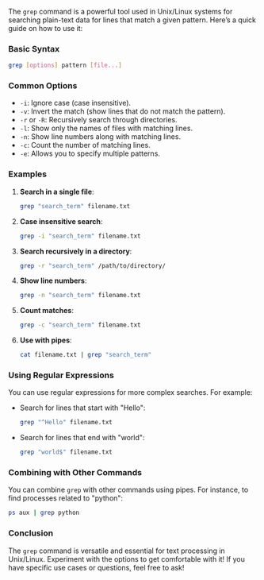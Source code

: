 The `grep` command is a powerful tool used in Unix/Linux systems for searching plain-text data for lines that match a given pattern. Here’s a quick guide on how to use it:

### Basic Syntax
```bash
grep [options] pattern [file...]
```

### Common Options
- `-i`: Ignore case (case insensitive).
- `-v`: Invert the match (show lines that do not match the pattern).
- `-r` or `-R`: Recursively search through directories.
- `-l`: Show only the names of files with matching lines.
- `-n`: Show line numbers along with matching lines.
- `-c`: Count the number of matching lines.
- `-e`: Allows you to specify multiple patterns.

### Examples

1. **Search in a single file**:
   ```bash
   grep "search_term" filename.txt
   ```

2. **Case insensitive search**:
   ```bash
   grep -i "search_term" filename.txt
   ```

3. **Search recursively in a directory**:
   ```bash
   grep -r "search_term" /path/to/directory/
   ```

4. **Show line numbers**:
   ```bash
   grep -n "search_term" filename.txt
   ```

5. **Count matches**:
   ```bash
   grep -c "search_term" filename.txt
   ```

6. **Use with pipes**:
   ```bash
   cat filename.txt | grep "search_term"
   ```

### Using Regular Expressions
You can use regular expressions for more complex searches. For example:

- Search for lines that start with "Hello":
  ```bash
  grep "^Hello" filename.txt
  ```

- Search for lines that end with "world":
  ```bash
  grep "world$" filename.txt
  ```

### Combining with Other Commands
You can combine `grep` with other commands using pipes. For instance, to find processes related to "python":
```bash
ps aux | grep python
```

### Conclusion
The `grep` command is versatile and essential for text processing in Unix/Linux. Experiment with the options to get comfortable with it! If you have specific use cases or questions, feel free to ask!